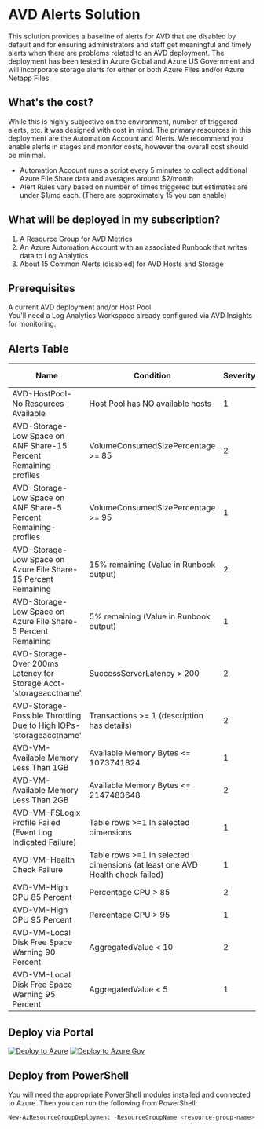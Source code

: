 # AVD Alerts Solution
This solution provides a baseline of alerts for AVD that are disabled by default and for ensuring administrators and staff get meaningful and timely alerts when there are problems related to an AVD deployment. The deployment has been tested in Azure Global and Azure US Government and will incorporate storage alerts for either or both Azure Files and/or Azure Netapp Files.

## What's the cost?
While this is highly subjective on the environment, number of triggered alerts, etc. it was designed with cost in mind. The primary resources in this deployment are the Automation Account and Alerts. We recommend you enable alerts in stages and monitor costs, however the overall cost should be minimal.  
- Automation Account runs a script every 5 minutes to collect additional Azure File Share data and averages around $2/month
- Alert Rules vary based on number of times triggered but estimates are under $1/mo each. (There are approximately 15 you can enable)

## What will be deployed in my subscription?
1. A Resource Group for AVD Metrics
2. An Azure Automation Account with an associated Runbook that writes data to Log Analytics
3. About 15 Common Alerts (disabled) for AVD Hosts and Storage

## Prerequisites
A current AVD deployment and/or Host Pool  
You'll need a Log Analytics Workspace already configured via AVD Insights for monitoring.  

## Alerts Table

| Name                                                              | Condition                              | Severity  |  Signal Type |  Frequency  |  
|---                                                                |---                                     |---        |---          |---           |  
|  AVD-HostPool-No Resources Available                              | Host Pool has NO available hosts  | 1             | Log Analytics Query  |  Hourly  |  
|  AVD-Storage-Low Space on ANF Share-15 Percent Remaining-profiles | VolumeConsumedSizePercentage >= 85  | 2               |Metric Alerts  |  Hourly |  
|  AVD-Storage-Low Space on ANF Share-5 Percent Remaining-profiles  | VolumeConsumedSizePercentage >= 95  | 1               | Metric Alerts  |  Hourly |  
|  AVD-Storage-Low Space on Azure File Share-15 Percent Remaining   | 15% remaining (Value in Runbook output)  | 2          | Log Analytics Query  |  10 Minutes |  
|  AVD-Storage-Low Space on Azure File Share-5 Percent Remaining   | 5% remaining (Value in Runbook output)  | 1            | Log Analytics Query  |  10 Minutes |  
|  AVD-Storage-Over 200ms Latency for Storage Acct-'storageacctname'   | SuccessServerLatency > 200  | 2          |  Metric Alerts  |  15 Minutes  |  
|  AVD-Storage-Possible Throttling Due to High IOPs-'storageacctname'   | Transactions >= 1 (description has details)  | 2          | Metric Alerts  | 5 Minutes |  
|  AVD-VM-Available Memory Less Than 1GB   | Available Memory Bytes <= 1073741824  | 1          | Metric Alerts  |  5 Minutes |  
|  AVD-VM-Available Memory Less Than 2GB   | Available Memory Bytes <= 2147483648  | 2          | Metric Alerts  |  5 Minutes |  
|  AVD-VM-FSLogix Profile Failed (Event Log Indicated Failure) | Table rows >=1 In selected dimensions | 1  |  Log Analytics Query  |  5 Minutes |  
|  AVD-VM-Health Check Failure  | Table rows >=1 In selected dimensions (at least one AVD Health check failed) | 1  | Log Analytics Query |  5 Minutes |  
|  AVD-VM-High CPU 85 Percent  | Percentage CPU > 85 | 2  | Metric Alerts |  5 Minutes |  
|  AVD-VM-High CPU 95 Percent  | Percentage CPU > 95 | 1  | Metric Alerts |  5 Minutes |  
|  AVD-VM-Local Disk Free Space Warning 90 Percent  | AggregatedValue < 10 | 2  | Log Analytics Query |  15 Minutes |  
|  AVD-VM-Local Disk Free Space Warning 95 Percent  | AggregatedValue < 5 | 1  | Log Analytics Query |  15 Minutes |  

## Deploy via Portal

[![Deploy to Azure](https://aka.ms/deploytoazurebutton)](https://raw.githubusercontent.com/JCoreMS/AVDAlerts/main/parameters.json?token=GHSAT0AAAAAABWL735NFL7GLS3VGKK5TVNIYWHELXQ)
[![Deploy to Azure Gov](https://aka.ms/deploytoazuregovbutton)](https://raw.githubusercontent.com/JCoreMS/AVDAlerts/main/parameters.json?token=GHSAT0AAAAAABWL735NFL7GLS3VGKK5TVNIYWHELXQ)

## Deploy from PowerShell

You will need the appropriate PowerShell modules installed and connected to Azure.  Then you can run the following from PowerShell:  
```PowerShell
New-AzResourceGroupDeployment -ResourceGroupName <resource-group-name> -TemplateFile https://raw.githubusercontent.com/JCoreMS/DeployMSIXVM/main/DeployMSIX_VM.json
```
